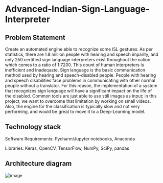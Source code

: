 # Advanced-Indian-Sign-Language-Interpreter

## Problem Statement
Create an automated engine able to recognize some ISL gestures. As per statistics, there are 1.8 million people with hearing and speech imparity, and only 250 certified sign language interpreters exist throughout the nation which comes to a ratio of 1:7200. This count of human interpreters is inefficient and inadequate. Sign language is the basic communication method used by hearing and speech-disabled people. People with hearing and speech disabilities face problems in communicating with other normal people without a translator. For this reason, the implementation of a system that recognizes sign language will have a significant impact on the life of the disabled. Common tools are just able to use still images as input; in this project, we want to overcome that limitation by working on small videos. Also, the engine for the classification is typically slow and not very performing, and would be great to move it to a Deep-Learning model. 

## Technology stack

Software Requirements: Pycharm/Jupyter notebooks, Anaconda 

Libraries: Keras, OpenCV, TensorFlow, NumPy, SciPy, pandas 

## Architecture diagram
![image](https://user-images.githubusercontent.com/43364258/141424707-b67cc198-4609-4731-839c-91aa4a4d4d31.png)
